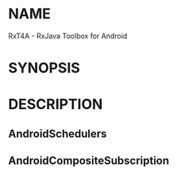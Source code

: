 # NAME

RxT4A - RxJava Toolbox for Android

# SYNOPSIS


# DESCRIPTION

## AndroidSchedulers


## AndroidCompositeSubscription
